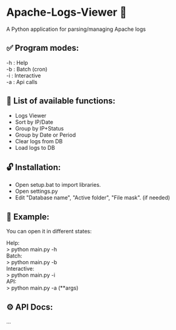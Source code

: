 # Apache-Logs-Viewer 🔎
A Python application for parsing/managing Apache logs

## ✅ Program modes:
-h : Help
</br>
-b : Batch (cron)
</br>
-i : Interactive
</br>
-a : Api calls

## 💬 List of available functions:
- Logs Viewer
- Sort by IP/Date
- Group by IP+Status
- Group by Date or Period
- Clear logs from DB
- Load logs to DB

## 🔓 Installation:
- Open setup.bat to import libraries.
- Open settings.py
- Edit "Database name", "Active folder", "File mask". (if needed)

## 📝 Example: 
<p>You can open it in different states:</p>
Help:
</br>
> python main.py -h
</br>
Batch:
</br>
> python main.py -b
</br>
Interactive:
</br>
> python main.py -i
</br>
API:
</br>
> python main.py -a (**args)

## ⚙️ API Docs:
...
